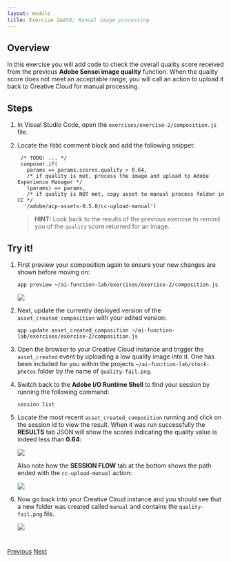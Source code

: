 ```yaml
---
layout: module
title: Exercise 2&#58; Manual image processing
---
```

<!--
# Exercise 2&#58; Manual image processing
-->

## Overview
In this exercise you will add code to check the overall quality score received from the previous **Adobe Sensei image quality** function. When the quality score does not meet an acceptable range, you will call an action to upload it back to Creative Cloud for manual processing.

## Steps
1. In Visual Studio Code, open the `exercises/exercise-2/composition.js` file.

2. Locate the `TODO` comment block and add the following snippet:

        /* TODO: ... */
        composer.if(
          params => params.scores.quality > 0.64,
          /* if quality is met, process the image and upload to Adobe Experience Manager */
          (params) => params,
          /* if quality is NOT met, copy asset to manual process folder in CC */
         '/adobe/acp-assets-0.5.0/cc-upload-manual')

   > **HINT:** Look back to the results of the previous exercise to remind you of the `quality` score returned for an image.

## Try it!
1. First preview your composition again to ensure your new changes are shown before moving on:

       app preview ~/ai-function-lab/exercises/exercise-2/composition.js

      ![](images/exercise2-flow.png)

2. Next, update the currently deployed version of the `asset_created_composition` with your edited version:

       app update asset_created_composition ~/ai-function-lab/exercises/exercise-2/composition.js

3. Open the browser to your Creative Cloud instance and trigger the `asset_created` event by uploading a low quality image into it. One has been included for you within the projects `~/ai-function-lab/stock-photos` folder by the name of `quality-fail.png`.

5. Switch back to the **Adobe I/O Runtime Shell** to find your session by running the following command:

       session list

6. Locate the most recent `asset_created_composition` running and click on the session id to view the result. When it was run successfully the **RESULTS** tab JSON will show the scores indicating the quality value is indeed less than **0.64**:

      ![](images/quality-scores.png)

    Also note how the **SESSION FLOW** tab at the bottom shows the path ended with the `cc-upload-manual` action:

      ![](images/cc-upload-manual.png)

7. Now go back into your Creative Cloud instance and you should see that a new folder was created called `manual` and contains the `quality-fail.png` file.

      ![](images/manual-process.png)

<div class="row" style="margin-top:40px;">
<div class="col-sm-12">
<a href="module5.html" class="btn btn-default"><i class="glyphicon glyphicon-chevron-left"></i> Previous</a>
<a href="module7.html" class="btn btn-default pull-right">Next <i class="glyphicon
glyphicon-chevron-right"></i></a>
</div>
</div>
